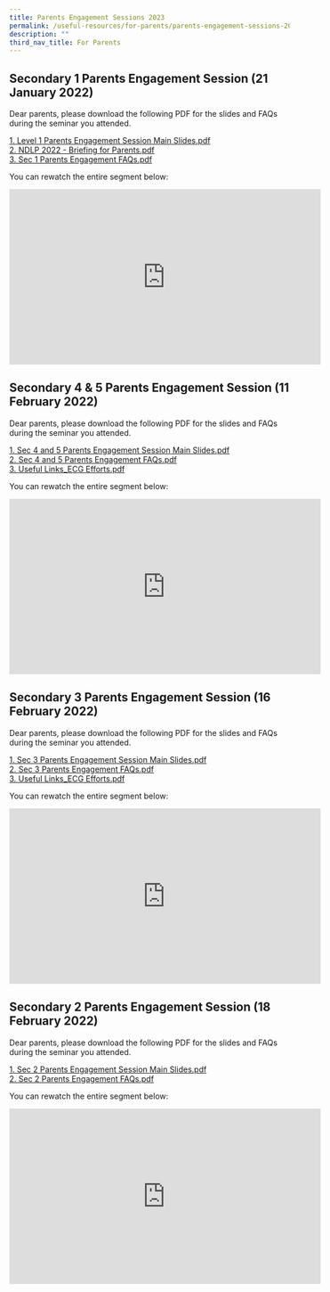 ```yaml
---
title: Parents Engagement Sessions 2023
permalink: /useful-resources/for-parents/parents-engagement-sessions-2022/
description: ""
third_nav_title: For Parents
---
```


Secondary 1 Parents Engagement Session (21 January 2022)
--------------------------------------------------------

Dear parents, please download the following PDF for the slides and FAQs during the seminar you attended.  
  
[1\. Level 1 Parents Engagement Session Main Slides.pdf](/files/Level%201%20Parents%20Engagement%20Session%20Main%20Slides.pdf)  <br>
[2\. NDLP 2022 - Briefing for Parents.pdf](/files/NDLP%202022%20-%20Briefing%20for%20Parents-v2.pdf) <br>
[3\. Sec 1 Parents Engagement FAQs.pdf](/files/Sec%201%20Parents%20Engagement%20FAQs.pdf) 
  
You can rewatch the entire segment below:

<iframe width="560" height="315" src="https://www.youtube.com/embed/euwrx6Tvr-E" title="YouTube video player" frameborder="0" allow="accelerometer; autoplay; clipboard-write; encrypted-media; gyroscope; picture-in-picture" allowfullscreen></iframe>

Secondary 4 & 5 Parents Engagement Session (11 February 2022)
-------------------------------------------------------------

Dear parents, please download the following PDF for the slides and FAQs during the seminar you attended.  
  
[1\. Sec 4 and 5 Parents Engagement Session Main Slides.pdf](/files/Sec%204%20%205%20Parents%20Engagement%20Session%20Main%20Slides.pdf) <br>
[2\. Sec 4 and 5 Parents Engagement FAQs.pdf](/files/Sec%204%20%205%20Parents%20Engagement%20FAQs.pdf) <br>
[3\. Useful Links\_ECG Efforts.pdf](/files/Useful%20Links_ECG%20Efforts.pdf)
  
You can rewatch the entire segment below:
<iframe width="560" height="315" src="https://www.youtube.com/embed/oY7kZuvbI9Y" title="YouTube video player" frameborder="0" allow="accelerometer; autoplay; clipboard-write; encrypted-media; gyroscope; picture-in-picture" allowfullscreen></iframe>

Secondary 3 Parents Engagement Session (16 February 2022)
---------------------------------------------------------

Dear parents, please download the following PDF for the slides and FAQs during the seminar you attended.  
  
[1\. Sec 3 Parents Engagement Session Main Slides.pdf](/files/Sec%203%20Parents%20Engagement%20Session%20Main%20Slides.pdf)  <br>
[2\. Sec 3 Parents Engagement FAQs.pdf](/files/Sec%203%20Parents%20Engagement%20FAQs.pdf)<br>
[3\. Useful Links\_ECG Efforts.pdf](/files/Useful%20Links%20ECG%20Efforts.pdf)
  
You can rewatch the entire segment below:

<iframe width="560" height="315" src="https://www.youtube.com/embed/qBbrcVwmSDE" title="YouTube video player" frameborder="0" allow="accelerometer; autoplay; clipboard-write; encrypted-media; gyroscope; picture-in-picture" allowfullscreen></iframe>

Secondary 2 Parents Engagement Session (18 February 2022)
---------------------------------------------------------

Dear parents, please download the following PDF for the slides and FAQs during the seminar you attended.  
  
[1\. Sec 2 Parents Engagement Session Main Slides.pdf](/files/Sec%202%20Parents%20Engagement%20Session%20Main%20Slides.pdf)  <br>
[2\. Sec 2 Parents Engagement FAQs.pdf](/files/Sec%202%20Parents%20Engagement%20FAQs.pdf) 
  
You can rewatch the entire segment below:
<iframe width="560" height="315" src="https://www.youtube.com/embed/N6Zej7kCaEM" title="YouTube video player" frameborder="0" allow="accelerometer; autoplay; clipboard-write; encrypted-media; gyroscope; picture-in-picture" allowfullscreen></iframe>